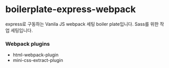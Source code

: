 # boilerplate-express-webpack

express로 구동하는 Vanila JS webpack 세팅 boiler plate입니다.
Sass를 위한 작업 세팅입니다.

### Webpack plugins

- html-webpack-plugin
- mini-css-extract-plugin
